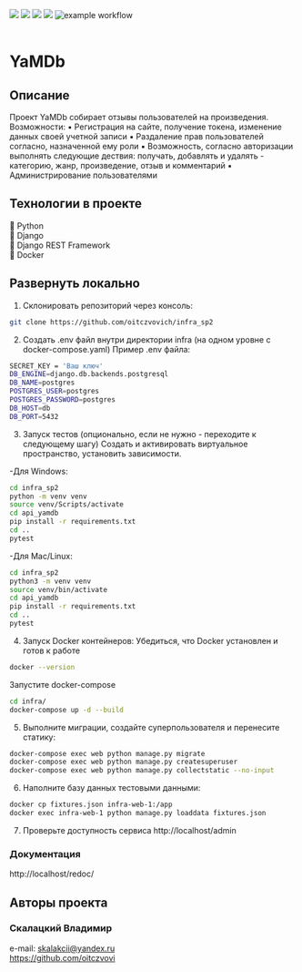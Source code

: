 ![](https://img.shields.io/badge/Python-3.7.5-blue)
![](https://img.shields.io/badge/Django-2.2.16-green)
![](https://img.shields.io/badge/DjangoRestFramework-3.12.4-red)
![](https://img.shields.io/badge/Docker-3.8-yellow)
![example workflow](https://github.com/oitczvovich/yamdb_final/actions/workflows/yamdb_workflow.yml/badge.svg)
<br><br>
# YaMDb


## Описание
Проект YaMDb собирает отзывы пользователей на произведения.
Возможности:
▪️ Регистрация на сайте, получение токена, изменение данных своей учетной записи
▪️ Раздаление прав пользователей согласно, назначенной ему роли
▪️ Возможность, согласно авторизации выполнять следующие дествия: получать, добавлять и удалять - категорию, жанр, произведение, отзыв и комментарий
▪️ Администрирование пользователями

## Технологии в проекте<br>
🔹 Python<br>
🔹 Django<br>
🔹 Django REST Framework<br>
🔹 Docker<br>

## Развернуть локально
1. Склонировать репозиторий через консоль:
```bash
git clone https://github.com/oitczvovich/infra_sp2
```
2. Создать .env файл внутри директории infra (на одном уровне с docker-compose.yaml) Пример .env файла:
```bash
SECRET_KEY = 'Ваш ключ'
DB_ENGINE=django.db.backends.postgresql
DB_NAME=postgres
POSTGRES_USER=postgres
POSTGRES_PASSWORD=postgres
DB_HOST=db
DB_PORT=5432
```
3. Запуск тестов (опционально, если не нужно - переходите к следующему шагу) Создать и активировать виртуальное пространство, установить зависимости.<br>

-Для Windows:
```bash
cd infra_sp2
python -m venv venv
source venv/Scripts/activate
cd api_yamdb
pip install -r requirements.txt
cd ..
pytest
```
-Для Mac/Linux:
```bash
cd infra_sp2
python3 -m venv venv
source venv/bin/activate
cd api_yamdb
pip install -r requirements.txt
cd ..
pytest
```
4. Запуск Docker контейнеров: Убедиться, что Docker установлен и готов к работе
```bash
docker --version
```
Запустите docker-compose
```bash
cd infra/
docker-compose up -d --build
```
5. Выполните миграции, создайте суперпользователя и перенесите статику:
```bash
docker-compose exec web python manage.py migrate
docker-compose exec web python manage.py createsuperuser
docker-compose exec web python manage.py collectstatic --no-input
```
6. Наполните базу данных тестовыми данными:
```bash
docker cp fixtures.json infra-web-1:/app
docker exec infra-web-1 python manage.py loaddata fixtures.json
```
7. Проверьте доступность сервиса
http://localhost/admin<br>

### Документация
http://localhost/redoc/

## Авторы проекта
### Скалацкий Владимир
e-mail: skalakcii@yandex.ru<br>
https://github.com/oitczvovi
